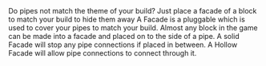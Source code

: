 <lore>
Do pipes not match the theme of your build? Just place a facade of a block to match your build to hide them away
</lore>
<no_lore>
A Facade is a pluggable which is used to cover your pipes to match your build.
</no_lore>

<recipes stack="buildcraftsilicon:plug_facade"/>

<chapter name="Facade Variants"/>
Almost any block in the game can be made into a facade and placed on to the side of a pipe.
A solid Facade will stop any pipe connections if placed in between.
A Hollow Facade will allow pipe connections to connect through it.

<usages stack="buildcraftsilicon:plug_facade"/>